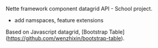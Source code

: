 Nette framework component datagrid API - School project. 

- add namspaces, feature extensions

Based on Javascript datagrid, [Bootstrap Table] (https://github.com/wenzhixin/bootstrap-table).
